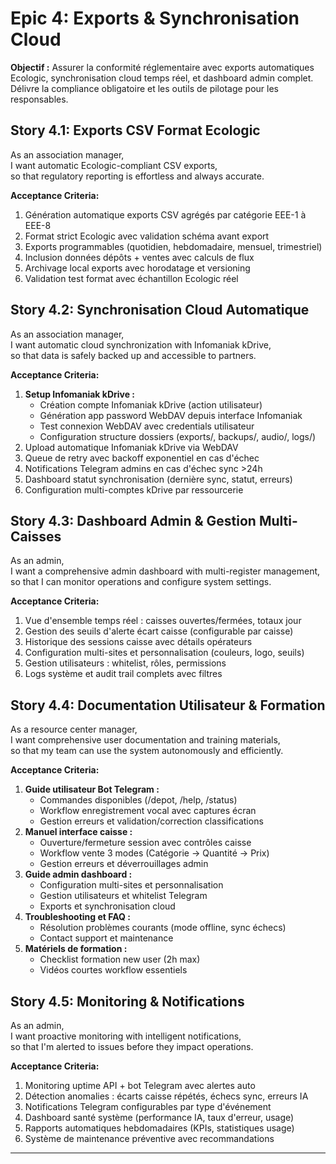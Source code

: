 # Epic 4: Exports & Synchronisation Cloud

**Objectif :** Assurer la conformité réglementaire avec exports automatiques Ecologic, synchronisation cloud temps réel, et dashboard admin complet. Délivre la compliance obligatoire et les outils de pilotage pour les responsables.

## Story 4.1: Exports CSV Format Ecologic
As an association manager,  
I want automatic Ecologic-compliant CSV exports,  
so that regulatory reporting is effortless and always accurate.

**Acceptance Criteria:**
1. Génération automatique exports CSV agrégés par catégorie EEE-1 à EEE-8
2. Format strict Ecologic avec validation schéma avant export
3. Exports programmables (quotidien, hebdomadaire, mensuel, trimestriel)
4. Inclusion données dépôts + ventes avec calculs de flux
5. Archivage local exports avec horodatage et versioning
6. Validation test format avec échantillon Ecologic réel

## Story 4.2: Synchronisation Cloud Automatique
As an association manager,  
I want automatic cloud synchronization with Infomaniak kDrive,  
so that data is safely backed up and accessible to partners.

**Acceptance Criteria:**
1. **Setup Infomaniak kDrive :**
   - Création compte Infomaniak kDrive (action utilisateur)
   - Génération app password WebDAV depuis interface Infomaniak
   - Test connexion WebDAV avec credentials utilisateur
   - Configuration structure dossiers (exports/, backups/, audio/, logs/)
2. Upload automatique Infomaniak kDrive via WebDAV
3. Queue de retry avec backoff exponentiel en cas d'échec
4. Notifications Telegram admins en cas d'échec sync >24h
5. Dashboard statut synchronisation (dernière sync, statut, erreurs)
6. Configuration multi-comptes kDrive par ressourcerie

## Story 4.3: Dashboard Admin & Gestion Multi-Caisses
As an admin,  
I want a comprehensive admin dashboard with multi-register management,  
so that I can monitor operations and configure system settings.

**Acceptance Criteria:**
1. Vue d'ensemble temps réel : caisses ouvertes/fermées, totaux jour
2. Gestion des seuils d'alerte écart caisse (configurable par caisse)
3. Historique des sessions caisse avec détails opérateurs
4. Configuration multi-sites et personnalisation (couleurs, logo, seuils)
5. Gestion utilisateurs : whitelist, rôles, permissions
6. Logs système et audit trail complets avec filtres

## Story 4.4: Documentation Utilisateur & Formation
As a resource center manager,  
I want comprehensive user documentation and training materials,  
so that my team can use the system autonomously and efficiently.

**Acceptance Criteria:**
1. **Guide utilisateur Bot Telegram :**
   - Commandes disponibles (/depot, /help, /status)
   - Workflow enregistrement vocal avec captures écran
   - Gestion erreurs et validation/correction classifications
2. **Manuel interface caisse :**
   - Ouverture/fermeture session avec contrôles caisse
   - Workflow vente 3 modes (Catégorie → Quantité → Prix)
   - Gestion erreurs et déverrouillages admin
3. **Guide admin dashboard :**
   - Configuration multi-sites et personnalisation
   - Gestion utilisateurs et whitelist Telegram
   - Exports et synchronisation cloud
4. **Troubleshooting et FAQ :**
   - Résolution problèmes courants (mode offline, sync échecs)
   - Contact support et maintenance
5. **Matériels de formation :**
   - Checklist formation new user (2h max)
   - Vidéos courtes workflow essentiels

## Story 4.5: Monitoring & Notifications
As an admin,  
I want proactive monitoring with intelligent notifications,  
so that I'm alerted to issues before they impact operations.

**Acceptance Criteria:**
1. Monitoring uptime API + bot Telegram avec alertes auto
2. Détection anomalies : écarts caisse répétés, échecs sync, erreurs IA
3. Notifications Telegram configurables par type d'événement
4. Dashboard santé système (performance IA, taux d'erreur, usage)
5. Rapports automatiques hebdomadaires (KPIs, statistiques usage)
6. Système de maintenance préventive avec recommandations

---
